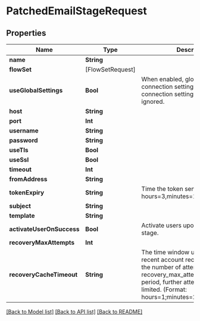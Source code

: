 # PatchedEmailStageRequest

## Properties
Name | Type | Description | Notes
------------ | ------------- | ------------- | -------------
**name** | **String** |  | [optional] 
**flowSet** | [FlowSetRequest] |  | [optional] 
**useGlobalSettings** | **Bool** | When enabled, global Email connection settings will be used and connection settings below will be ignored. | [optional] 
**host** | **String** |  | [optional] 
**port** | **Int** |  | [optional] 
**username** | **String** |  | [optional] 
**password** | **String** |  | [optional] 
**useTls** | **Bool** |  | [optional] 
**useSsl** | **Bool** |  | [optional] 
**timeout** | **Int** |  | [optional] 
**fromAddress** | **String** |  | [optional] 
**tokenExpiry** | **String** | Time the token sent is valid (Format: hours&#x3D;3,minutes&#x3D;17,seconds&#x3D;300). | [optional] 
**subject** | **String** |  | [optional] 
**template** | **String** |  | [optional] 
**activateUserOnSuccess** | **Bool** | Activate users upon completion of stage. | [optional] 
**recoveryMaxAttempts** | **Int** |  | [optional] 
**recoveryCacheTimeout** | **String** | The time window used to count recent account recovery attempts. If the number of attempts exceed recovery_max_attempts within this period, further attempts will be rate-limited. (Format: hours&#x3D;1;minutes&#x3D;2;seconds&#x3D;3). | [optional] 

[[Back to Model list]](../README.md#documentation-for-models) [[Back to API list]](../README.md#documentation-for-api-endpoints) [[Back to README]](../README.md)


